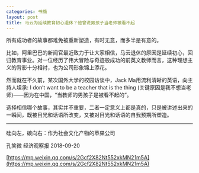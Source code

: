 ```yaml
---
categories: 书摘
layout: post
title: 马云为延续教育初心退休？他曾说男孩子当老师被看不起
---
```


所有成功者的故事都难免被重新塑造，有时无意，而多半是有意的。

比如，阿里巴巴的新闻官最近致力于让大家相信，马云退休的原因是延续初心，回归教育事业。对一位经历了伟大冒险与奇迹般成功的前英文教师而言，这种理想主义的背影十分相衬，也为公司形象锦上添花。

然而就在不久前，某次国外大学的校园访谈中，Jack Ma用流利清晰的英语，向主持人坦承: I don’t want to be a teacher that is the thing (关键原因是我不想当老师)——因为在中国，“当教师的男孩子是被看不起的”。

选择相信哪个故事，其实并不重要，二者一定意义上都是真的，只是被讲述出来的一瞬间，既被目光和话语所改变，又被对目光和话语的自我预期所塑造。

---

硅向左，碳向右：作为社会文化产物的苹果公司

孔笑微  经济观察报  2018-09-20

[https://mp.weixin.qq.com/s/2Gcf2X82Nt552xkMN21m5A](https://mp.weixin.qq.com/s/2Gcf2X82Nt552xkMN21m5A)